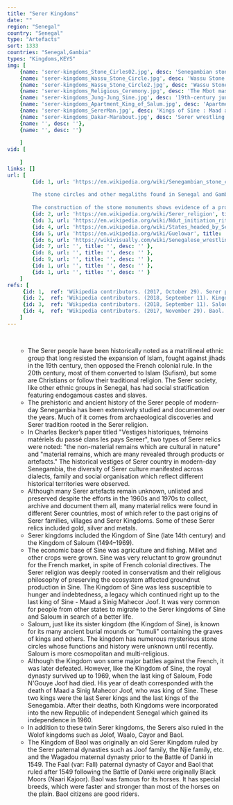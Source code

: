 ```yaml
---
title: "Serer Kingdoms"
date: ""
region: "Senegal"
country: "Senegal" 
type: "Artefacts"
sort: 1333
countries: "Senegal,Gambia"
types: "Kingdoms,KEYS"
img: [
    {name: 'serer-kingdoms_Stone_Cirles02.jpg', desc: 'Senegambian stone circles'},
    {name: 'serer-kingdoms_Wassu_Stone_Circle.jpg', desc: 'Wassu Stone Circle'},
    {name: 'serer-kingdoms_Wassu_Stone_Circle2.jpg', desc: 'Wassu Stone Circles'},
    {name: 'serer-kingdoms_Religious_Ceremony.jpg', desc: 'The Mbot masque. Symbol of the Ndut initiation rite'},
    {name: 'serer-kingdoms_Jung-Jung_Sine.jpg', desc: '19th-century junjung from Sine.'},
    {name: 'serer-kingdoms_Apartment_King_of_Salum.jpg', desc: 'Apartment of the Maad Saloum (king of Saloum) in 1821.'},
    {name: 'serer-kingdoms_SererMan.jpg', desc: 'Kings of Sine : Maad a Sinig Ama Joof Gnilane Faye Joof. Reign : c. 1825 - 1853.'},
    {name: 'serer-kingdoms_Dakar-Marabout.jpg', desc: 'Serer wrestling. Rituals and regalia based on Serer tradition. See Senegalese wrestling'},
    {name: '', desc: ''},
    {name: '', desc: ''}
    
    ]
vid: [
        
    ]
links: []
url: [
        {id: 1, url: 'https://en.wikipedia.org/wiki/Senegambian_stone_circles', title: 'Senegambian stone circles', desc: 'The Senegambian stone circles lie in The Gambia north of Janjanbureh and in central Senegal. 
        
        The stone circles and other megaliths found in Senegal and Gambia are sometimes divided into four large sites: Sine Ngayene and Wanar in Senegal, and Wassu and Kerbatch in the Central River Region in Gambia. Researchers are not certain when these monuments were built, but the generally accepted range is between the third century B.C. and the sixteenth century AD. Archaeologists have also found pottery sherds, human burials, and some grave goods and metals around the megalithic circles. 
        
        The construction of the stone monuments shows evidence of a prosperous and organized society based on the amount of labor required to build such structures. The stones were extracted from laterite quarries using iron tools, although few of these quarries have been identified as directly linked to particular sites. After extracting the stone, identical pillars were made, either cylindrical or polygonal, with averages at two meters high and seven tons.' },
        {id: 2, url: 'https://en.wikipedia.org/wiki/Serer_religion', title: 'Serer religion', desc: 'The Serer religion, or a ƭat Roog ("the way of the Divine"), is the original religious beliefs, practices, and teachings of the Serer people of Senegal in West Africa. The Serer religion believes in a universal supreme deity called Roog (or Rog). In the Cangin languages, Roog is referred to as Koox (or Kooh), Kopé Tiatie Cac, Kokh Kox, etc. Traditional Serer religious practices encompass ancient chants and poems, veneration of and offerings to deities as well as spirits (pangool), astronomy, initiation rites, medicine, cosmology and Serer history.' },
        {id: 3, url: 'https://en.wikipedia.org/wiki/Ndut_initiation_rite', title: 'Ndut initiation rite', desc: 'The Ndut is a rite of passage as well as a religious education commanded by Serer religion that every Serer (an ethnic group found in Senegal, the Gambia and Mauritania) must go through once in their lifetime.' },
        {id: 4, url: 'https://en.wikipedia.org/wiki/States_headed_by_Serer_Lamanes', title: 'States headed by Serer Lamanes', desc: 'The following pre-colonial kingdoms and new states (post-independence) were for a long time dominated by the Serer Lamanic class : Kingdom of Sine, Kingdom of Saloum, Kingdom of Baol, Kingdom of Jolof, Kingdom of Waalo, Kingdom of Tekrur' },
        {id: 5, url: 'https://en.wikipedia.org/wiki/Guelowar', title: 'Guelowar', desc: 'The Gelowar also spelled Gelwar, was the maternal dynasty in the Serer pre-colonial kingdoms of Sine and Saloum (in the Senegambia, but mainly in the western area of present-day Senegal). They were from the Mandinka ethnic group. The offsprings of Mandinka women and Serer men became the kings of Sine and Saloum. The dynasty lasted from the mid-14th century to 1969, in which year both kings died.' },
        {id: 6, url: 'https://wikivisually.com/wiki/Senegalese_wrestling', title: 'Senegalese wrestling', desc: 'Senegalese wrestling (Njom in Serer, Lutte sénégalaise or simply Lutte avec frappe in French, Laamb in Wolof, Siɲɛta in Bambara) is a type of folk wrestling traditionally performed by the Serer people and now a national sport in Senegal and parts of The Gambia, and is part of a larger West African form of traditional wrestling (fr. Lutte Traditionnelle).' },
        {id: 7, url: '', title: '', desc: '' },
        {id: 8, url: '', title: '', desc: '' },
        {id: 9, url: '', title: '', desc: '' },
        {id: 1, url: '', title: '', desc: '' },
        {id: 1, url: '', title: '', desc: '' }
    ]
refs: [
     {id: 1,  ref: 'Wikipedia contributors. (2017, October 29). Serer prehistory. In Wikipedia, The Free Encyclopedia. Retrieved 19:12, February 3, 2019, from ', url: 'https://en.wikipedia.org/w/index.php?title=Serer_prehistory&oldid=807740233'},
     {id: 2,  ref: 'Wikipedia contributors. (2018, September 11). Kingdom of Sine. In Wikipedia, The Free Encyclopedia. Retrieved 19:13, February 3, 2019, from ', url: 'https://en.wikipedia.org/w/index.php?title=Kingdom_of_Sine&oldid=859075100'},
     {id: 3,  ref: 'Wikipedia contributors. (2018, September 11). Saloum. In Wikipedia, The Free Encyclopedia. Retrieved 19:14, February 3, 2019, from ', url: 'https://en.wikipedia.org/w/index.php?title=Saloum&oldid=859075049'},
     {id: 4,  ref: 'Wikipedia contributors. (2017, November 29). Baol. In Wikipedia, The Free Encyclopedia. Retrieved 19:16, February 3, 2019, from ', url: 'https://en.wikipedia.org/w/index.php?title=Baol&oldid=812652675'}
    ]
---
```

<br/>
<div>
    <ul><ul>
        <li>
The Serer people have been historically noted as a matrilineal ethnic group that long resisted the expansion of Islam, fought against jihads in the 19th century, then opposed the French colonial rule. In the 20th century, most of them converted to Islam (Sufism), but some are Christians or follow their traditional religion. The Serer society, like other ethnic groups in Senegal, has had social stratification featuring endogamous castes and slaves.
        </li>
        <li>
The prehistoric and ancient history of the Serer people of modern-day Senegambia has been extensively studied and documented over the years. Much of it comes from archaeological discoveries and Serer tradition rooted in the Serer religion.
        </li>
        <li>
In Charles Becker’s paper titled "Vestiges historiques, trémoins matériels du passé clans les pays Sereer", two types of Serer relics were noted: "the non-material remains which are cultural in nature" and "material remains, which are many revealed through products or artefacts." The historical vestiges of Serer country in modern-day Senegambia, the diversity of Serer culture manifested across dialects, family and social organisation which reflect different historical territories were observed.
        </li>
        <li>
Although many Serer artefacts remain unknown, unlisted and preserved despite the efforts in the 1960s and 1970s to collect, archive and document them all, many material relics were found in different Serer countries, most of which refer to the past origins of Serer families, villages and Serer Kingdoms. Some of these Serer relics included gold, silver and metals.
        </li>
        <li>
Serer kingdoms included the Kingdom of Sine (late 14th century) and the Kingdom of Saloum (1494–1969). 
        </li>
        <li>
The economic base of Sine was agriculture and fishing. Millet and other crops were grown. Sine was very reluctant to grow groundnut for the French market, in spite of French colonial directives. The Serer religion was deeply rooted in conservatism and their religious philosophy of preserving the ecosystem affected groundnut production in Sine. The Kingdom of Sine  was less susceptible to hunger and indebtedness, a legacy which continued right up to the last king of Sine - Maad a Sinig Mahecor Joof. It was very common for people from other states to migrate to the Serer kingdoms of Sine and Saloum in search of a better life. 
        </li>
        <li>
Saloum, just like its sister kingdom (the Kingdom of Sine), is known for its many ancient burial mounds or "tumuli" containing the graves of kings and others. The kingdom has numerous mysterious stone circles whose functions and history were unknown until recently. Saloum is more cosmopolitan and multi-religious.
        </li>
        <li>
Although the Kingdom won some major battles against the French, it was later defeated. However, like the Kingdom of Sine, the royal dynasty survived up to 1969, when the last king of Saloum, Fode N'Gouye Joof had died. His year of death corresponded with the death of Maad a Sinig Mahecor Joof, who was king of Sine. These two kings were the last Serer kings and the last kings of the Senegambia. After their deaths, both Kingdoms were incorporated into the new Republic of independent Senegal which gained its independence in 1960. 
        </li>
        <li>
In addition to these twin Serer kingdoms, the Serers also ruled in the Wolof kingdoms such as Jolof, Waalo, Cayor and Baol. 
        </li>
        <li>
The Kingdom of Baol was originally an old Serer Kingdom ruled by the Serer paternal dynasties such as Joof family, the Njie family, etc. and the Wagadou maternal dynasty prior to the Battle of Danki in 1549. The Faal (var: Fall) paternal dynasty of Cayor and Baol that ruled after 1549 following the Battle of Danki were originally Black Moors (Naari Kajoor). Baol was famous for its horses. It has special breeds, which were faster and stronger than most of the horses on the plain. Baol citizens are good riders.
        </li>
    </ul></ul>
</div>